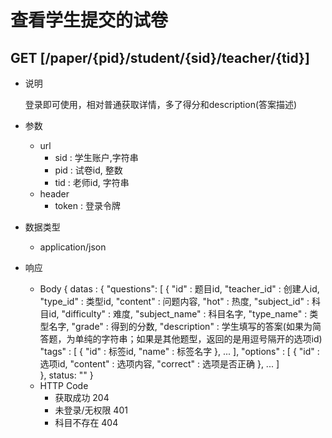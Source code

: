 #  查看学生提交的试卷

## GET [/paper/{pid}/student/{sid}/teacher/{tid}]
+ 说明

  登录即可使用，相对普通获取详情，多了得分和description(答案描述)
+ 参数
   + url
     + sid : 学生账户,字符串
     + pid : 试卷id, 整数
     + tid : 老师id, 字符串
   + header
     + token : 登录令牌

+ 数据类型
  + application/json

+ 响应
  + Body
        {
          datas : {
            "questions": [
            {
              "id" : 题目id,
              "teacher_id" : 创建人id,
              "type_id" : 类型id,
              "content" : 问题内容,
              "hot" : 热度,
              "subject_id" : 科目id,
              "difficulty" : 难度,
              "subject_name" : 科目名字,
              "type_name" : 类型名字,
              "grade"     : 得到的分数,
              "description" : 学生填写的答案(如果为简答题，为单纯的字符串；如果是其他题型，返回的是用逗号隔开的选项id)
              "tags" : [
                {
                  "id" : 标签id,
                  "name" : 标签名字
                },
                ...
              ],
              "options" : [
                {
                  "id" : 选项id,
                  "content" : 选项内容,
                  "correct" : 选项是否正确
                },
                ...
              ]  
          },
          status: ""
        }
  + HTTP Code
    + 获取成功 204
    + 未登录/无权限 401
    + 科目不存在 404
